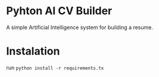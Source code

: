 # Pyhton AI CV Builder
A simple Artificial Intelligence system for building a resume.

# Instalation
run `python install -r requirements.tx`

